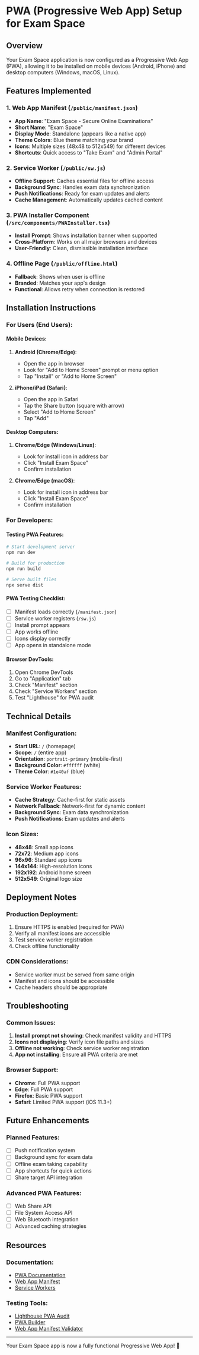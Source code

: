 # PWA (Progressive Web App) Setup for Exam Space

## Overview
Your Exam Space application is now configured as a Progressive Web App (PWA), allowing it to be installed on mobile devices (Android, iPhone) and desktop computers (Windows, macOS, Linux).

## Features Implemented

### 1. Web App Manifest (`/public/manifest.json`)
- **App Name**: "Exam Space - Secure Online Examinations"
- **Short Name**: "Exam Space"
- **Display Mode**: Standalone (appears like a native app)
- **Theme Colors**: Blue theme matching your brand
- **Icons**: Multiple sizes (48x48 to 512x549) for different devices
- **Shortcuts**: Quick access to "Take Exam" and "Admin Portal"

### 2. Service Worker (`/public/sw.js`)
- **Offline Support**: Caches essential files for offline access
- **Background Sync**: Handles exam data synchronization
- **Push Notifications**: Ready for exam updates and alerts
- **Cache Management**: Automatically updates cached content

### 3. PWA Installer Component (`/src/components/PWAInstaller.tsx`)
- **Install Prompt**: Shows installation banner when supported
- **Cross-Platform**: Works on all major browsers and devices
- **User-Friendly**: Clean, dismissible installation interface

### 4. Offline Page (`/public/offline.html`)
- **Fallback**: Shows when user is offline
- **Branded**: Matches your app's design
- **Functional**: Allows retry when connection is restored

## Installation Instructions

### For Users (End Users):

#### Mobile Devices:
1. **Android (Chrome/Edge)**:
   - Open the app in browser
   - Look for "Add to Home Screen" prompt or menu option
   - Tap "Install" or "Add to Home Screen"

2. **iPhone/iPad (Safari)**:
   - Open the app in Safari
   - Tap the Share button (square with arrow)
   - Select "Add to Home Screen"
   - Tap "Add"

#### Desktop Computers:
1. **Chrome/Edge (Windows/Linux)**:
   - Look for install icon in address bar
   - Click "Install Exam Space"
   - Confirm installation

2. **Chrome/Edge (macOS)**:
   - Look for install icon in address bar
   - Click "Install Exam Space"
   - Confirm installation

### For Developers:

#### Testing PWA Features:
```bash
# Start development server
npm run dev

# Build for production
npm run build

# Serve built files
npx serve dist
```

#### PWA Testing Checklist:
- [ ] Manifest loads correctly (`/manifest.json`)
- [ ] Service worker registers (`/sw.js`)
- [ ] Install prompt appears
- [ ] App works offline
- [ ] Icons display correctly
- [ ] App opens in standalone mode

#### Browser DevTools:
1. Open Chrome DevTools
2. Go to "Application" tab
3. Check "Manifest" section
4. Check "Service Workers" section
5. Test "Lighthouse" for PWA audit

## Technical Details

### Manifest Configuration:
- **Start URL**: `/` (homepage)
- **Scope**: `/` (entire app)
- **Orientation**: `portrait-primary` (mobile-first)
- **Background Color**: `#ffffff` (white)
- **Theme Color**: `#1e40af` (blue)

### Service Worker Features:
- **Cache Strategy**: Cache-first for static assets
- **Network Fallback**: Network-first for dynamic content
- **Background Sync**: Exam data synchronization
- **Push Notifications**: Exam updates and alerts

### Icon Sizes:
- **48x48**: Small app icons
- **72x72**: Medium app icons
- **96x96**: Standard app icons
- **144x144**: High-resolution icons
- **192x192**: Android home screen
- **512x549**: Original logo size

## Deployment Notes

### Production Deployment:
1. Ensure HTTPS is enabled (required for PWA)
2. Verify all manifest icons are accessible
3. Test service worker registration
4. Check offline functionality

### CDN Considerations:
- Service worker must be served from same origin
- Manifest and icons should be accessible
- Cache headers should be appropriate

## Troubleshooting

### Common Issues:
1. **Install prompt not showing**: Check manifest validity and HTTPS
2. **Icons not displaying**: Verify icon file paths and sizes
3. **Offline not working**: Check service worker registration
4. **App not installing**: Ensure all PWA criteria are met

### Browser Support:
- **Chrome**: Full PWA support
- **Edge**: Full PWA support
- **Firefox**: Basic PWA support
- **Safari**: Limited PWA support (iOS 11.3+)

## Future Enhancements

### Planned Features:
- [ ] Push notification system
- [ ] Background sync for exam data
- [ ] Offline exam taking capability
- [ ] App shortcuts for quick actions
- [ ] Share target API integration

### Advanced PWA Features:
- [ ] Web Share API
- [ ] File System Access API
- [ ] Web Bluetooth integration
- [ ] Advanced caching strategies

## Resources

### Documentation:
- [PWA Documentation](https://web.dev/progressive-web-apps/)
- [Web App Manifest](https://developer.mozilla.org/en-US/docs/Web/Manifest)
- [Service Workers](https://developer.mozilla.org/en-US/docs/Web/API/Service_Worker_API)

### Testing Tools:
- [Lighthouse PWA Audit](https://developers.google.com/web/tools/lighthouse)
- [PWA Builder](https://www.pwabuilder.com/)
- [Web App Manifest Validator](https://manifest-validator.appspot.com/)

---

Your Exam Space app is now a fully functional Progressive Web App! 🎉
